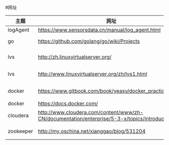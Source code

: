 #网址


|主题|网址|备注|
|----|----|---|
|logAgent|<https://www.sensorsdata.cn/manual/log_agent.html>||
|go|<https://github.com/golang/go/wiki/Projects>|go related project|
|lvs|<http://zh.linuxvirtualserver.org/>|lvs中文站点|
|lvs|<http://www.linuxvirtualserver.org/zh/lvs1.html>|lvs项目介绍|
|docker|<https://www.gitbook.com/book/yeasy/docker_practice/details>|docker从入门到实践|
|docker|<https://docs.docker.com/>|docker|
|cloudera|<http://www.cloudera.com/content/www/zh-CN/documentation/enterprise/5-3-x/topics/introduction.html>|Cloudera 简介|
|zookeeper|<http://my.oschina.net/xianggao/blog/531204>|zookeeper 教程|